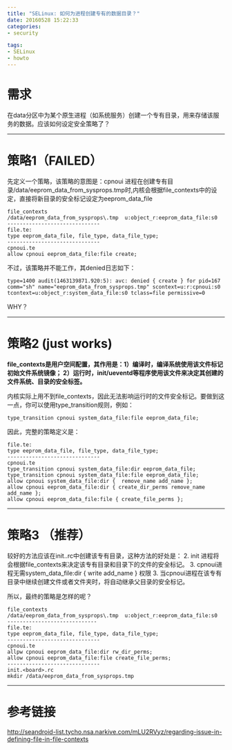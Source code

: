 ```yaml
---
title: "SELinux: 如何为进程创建专有的数据目录？"
date: 20160528 15:22:33
categories:
- security

tags:
- SELinux
- howto
---
```

# 需求
在data分区中为某个原生进程（如系统服务）创建一个专有目录，用来存储该服务的数据。应该如何设定安全策略了？
<!-- more -->
------------------
# 策略1（FAILED）

先定义一个策略，该策略的意图是：cpnoui 进程在创建专有目录/data/eeprom_data_from_sysprops.tmp时,内核会根据file_contexts中的设定，直接将新目录的安全标记设定为eeprom_data_file

    file_contexts
    /data/eeprom_data_from_sysprops\.tmp  u:object_r:eeprom_data_file:s0
    ------------------------------
    file.te:
    type eeprom_data_file, file_type, data_file_type;
    ------------------------------
    cpnoui.te
    allow cpnoui eeprom_data_file:file create;


不过，该策略并不能工作，其denied日志如下：

    type=1400 audit(1463139871.920:5): avc: denied { create } for pid=167 comm="sh" name="eeprom_data_from_sysprops.tmp" scontext=u:r:cpnoui:s0 tcontext=u:object_r:system_data_file:s0 tclass=file permissive=0

WHY？

------------------
# 策略2 (just works)

**file_contexts是用户空间配置，其作用是：1）编译时，编译系统使用该文件标记初始文件系统镜像； 2）运行时，init/ueventd等程序使用该文件来决定其创建的文件系统、目录的安全标签。**

内核实际上用不到file_contexts，因此无法影响运行时的文件安全标记。要做到这一点，你可以使用type_transition规则，例如：

    type_transition cpnoui system_data_file:file eeprom_data_file;

因此，完整的策略定义是：


    file.te:
    type eeprom_data_file, file_type, data_file_type;
    ------------------------------
    cpnoui.te
    type_transition cpnoui system_data_file:dir eeprom_data_file;
    type_transition cpnoui system_data_file:file eeprom_data_file;
    allow cpnoui system_data_file:dir {  remove_name add_name };
    allow cpnoui eeprom_data_file:dir { create_dir_perms remove_name add_name };
    allow cpnoui eeprom_data_file:file { create_file_perms };



------------------        
# 策略3 （推荐）

较好的方法应该在init.<board>.rc中创建该专有目录，这种方法的好处是：
2. init 进程将会根据file_contexts来决定该专有目录和目录下的文件的安全标记。
3. cpnoui进程无需system_data_file:dir { write add_name } 权限
3. 当cpnoui进程在该专有目录中继续创建文件或者文件夹时，将自动继承父目录的安全标记。

所以，最终的策略是怎样的呢？

    file_contexts
    /data/eeprom_data_from_sysprops\.tmp  u:object_r:eeprom_data_file:s0
    -----------------------------
    file.te:
    type eeprom_data_file, file_type, data_file_type;
    ------------------------------
    cpnoui.te
    allpw cpnoui eeprom_data_file:dir rw_dir_perms;
    allow cpnoui eeprom_data_file:file create_file_perms;
    ------------------------------
    init.<board>.rc
    mkdir /data/eeprom_data_from_sysprops.tmp



------------------
# 参考链接

http://seandroid-list.tycho.nsa.narkive.com/mLU2RVyz/regarding-issue-in-defining-file-in-file-contexts
